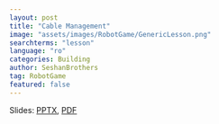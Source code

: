 ```yaml
---
layout: post
title: "Cable Management"
image: "assets/images/RobotGame/GenericLesson.png"
searchterms: "lesson"
language: "ro"
categories: Building
author: SeshanBrothers
tag: RobotGame
featured: false
---
```



Slides:
<a href="/translations/ro/RobotGame/CableManagement (rom).pptx">PPTX</a>,
<a href="/translations/ro/RobotGame/CableManagement (rom).pdf">PDF </a>
